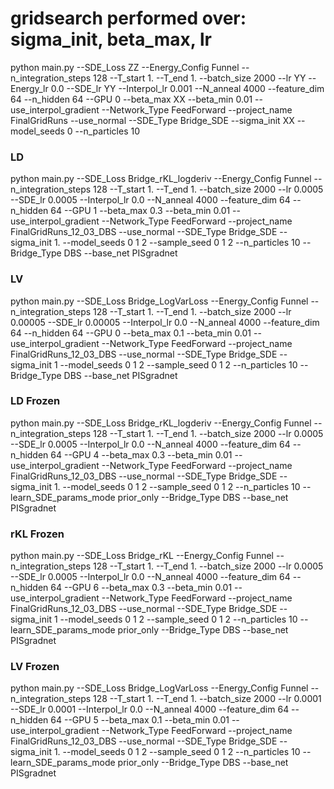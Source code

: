 # gridsearch performed over: sigma_init, beta_max, lr

python main.py --SDE_Loss ZZ --Energy_Config Funnel --n_integration_steps 128 --T_start 1. --T_end 1. --batch_size 2000 --lr YY --Energy_lr 0.0 --SDE_lr YY --Interpol_lr 0.001 --N_anneal 4000 --feature_dim 64 --n_hidden 64 --GPU 0 --beta_max XX --beta_min 0.01 --use_interpol_gradient --Network_Type FeedForward --project_name FinalGridRuns --use_normal --SDE_Type Bridge_SDE --sigma_init XX --model_seeds 0 --n_particles 10

### LD 

python main.py --SDE_Loss Bridge_rKL_logderiv --Energy_Config Funnel --n_integration_steps 128 --T_start 1. --T_end 1. --batch_size 2000 --lr 0.0005 --SDE_lr 0.0005 --Interpol_lr 0.0 --N_anneal 4000 --feature_dim 64 --n_hidden 64 --GPU 1 --beta_max 0.3 --beta_min 0.01 --use_interpol_gradient --Network_Type FeedForward --project_name FinalGridRuns_12_03_DBS --use_normal --SDE_Type Bridge_SDE --sigma_init 1. --model_seeds 0 1 2 --sample_seed 0 1 2 --n_particles 10  --Bridge_Type DBS --base_net PISgradnet


### LV 

python main.py --SDE_Loss Bridge_LogVarLoss --Energy_Config Funnel --n_integration_steps 128 --T_start 1. --T_end 1. --batch_size 2000 --lr 0.00005 --SDE_lr 0.00005 --Interpol_lr 0.0 --N_anneal 4000 --feature_dim 64 --n_hidden 64 --GPU 0 --beta_max 0.1 --beta_min 0.01 --use_interpol_gradient --Network_Type FeedForward --project_name FinalGridRuns_12_03_DBS --use_normal --SDE_Type Bridge_SDE --sigma_init 1 --model_seeds 0 1 2  --sample_seed 0 1 2 --n_particles 10  --Bridge_Type DBS --base_net PISgradnet


### LD Frozen

python main.py --SDE_Loss Bridge_rKL_logderiv --Energy_Config Funnel --n_integration_steps 128 --T_start 1. --T_end 1. --batch_size 2000 --lr 0.0005 --SDE_lr 0.0005 --Interpol_lr 0.0 --N_anneal 4000 --feature_dim 64 --n_hidden 64 --GPU 4 --beta_max 0.3 --beta_min 0.01 --use_interpol_gradient --Network_Type FeedForward --project_name FinalGridRuns_12_03_DBS --use_normal --SDE_Type Bridge_SDE --sigma_init 1. --model_seeds 0 1 2  --sample_seed 0 1 2 --n_particles 10 --learn_SDE_params_mode prior_only  --Bridge_Type DBS --base_net PISgradnet

### rKL Frozen

python main.py --SDE_Loss Bridge_rKL --Energy_Config Funnel --n_integration_steps 128 --T_start 1. --T_end 1. --batch_size 2000 --lr 0.0005 --SDE_lr 0.0005 --Interpol_lr 0.0 --N_anneal 4000 --feature_dim 64 --n_hidden 64 --GPU 6 --beta_max 0.3 --beta_min 0.01 --use_interpol_gradient --Network_Type FeedForward --project_name FinalGridRuns_12_03_DBS --use_normal --SDE_Type Bridge_SDE --sigma_init 1 --model_seeds 0 1 2  --sample_seed 0 1 2 --n_particles 10 --learn_SDE_params_mode prior_only  --Bridge_Type DBS --base_net PISgradnet

### LV Frozen

python main.py --SDE_Loss Bridge_LogVarLoss --Energy_Config Funnel --n_integration_steps 128 --T_start 1. --T_end 1. --batch_size 2000 --lr 0.0001 --SDE_lr 0.0001 --Interpol_lr 0.0 --N_anneal 4000 --feature_dim 64 --n_hidden 64 --GPU 5 --beta_max 0.1 --beta_min 0.01 --use_interpol_gradient --Network_Type FeedForward --project_name FinalGridRuns_12_03_DBS --use_normal --SDE_Type Bridge_SDE --sigma_init 1. --model_seeds 0 1 2 --sample_seed 0 1 2 --n_particles 10 --learn_SDE_params_mode prior_only  --Bridge_Type DBS --base_net PISgradnet





